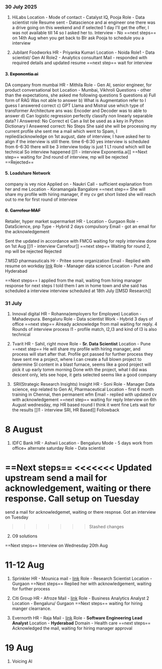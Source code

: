 ### 30 July 2025

1. HiLabs
Location - 
Mode of contact - Catalyst IQ, Pooja
Role - Data scientist role
Resume sent - Datascience and ai engineer one
there was a drive going on this weekend and if selected 1 day I'll get the offer, I was not available till 14 so I asked her to.
Interview - No
==next steps== on 14th Aug when you get back to Blr ask Pooja to schedule you a interview

2. Jubilant Foodworks
HR - Priyanka Kumari
Location - Noida
Role1 - Data scientist/ Gen AI
Role2 - Analytics consultant
Mail - responded with required details and updated resume
==next step== wait for interview

#### 3. ~~Exponentia.ai~~
DA company from mumbai
HR - Mithila
Role - Gen AI, senior engineer, for product conversational bot
Location - Mumbai, Vikhroli
Questions - other than the expectations, she asked me following questions
	5 questions
	a) Full form of RAG
	Was not able to answer
	b) What is Augmentation refer to
	I guess I answered correct
	c) GPT Llama and Mistral use which type of transformer Architecture
	ans was: Encoder and Decoder
	was to able to answer
	d) Can logistic regression perfectly classify non linearly separable data?
	I Answered: No
	Correct
	e) Can a list be used as a key in Python Dictionary
	I Answered correct: No
Steps
She said she will be processing my current profile
she sent me a mail which went to Spam, I replied/acknowledge on 1st august, date of interview, I have asked her to align if the interview is still there.
time 6-6:30
yes  interview is scheduled from 6-6:30
there will be 3 interview today is just 1 L1 round which will be technical
So interview happened [[l1 - interview Exponentia.ai]]
==Next step== 
waiting for 2nd round of interview, mp will be rejected
==Rejected==


#### 5. Loadshare Network
company is vey nice
Applied on - Naukri
Call - sufficient explanation from her and me
Location - Koramangala Bangalore
==next step== She will share my profile with hiring manager, if my cv get short listed she will reach out to me for first round of interview

#### 6. ~~Carrefour MAF~~
Retailer, hyper market supermarket
HR - 
Location - Gurgaon
Role - DataScience, pnp
Type - Hybrid 2 days compulsory
Email - got an email for the acknowledgement

Sent the updated in accordance with FMCG waiting for reply
interview done on 1st Aug [[l1 - interview Carrefour]]
==next step==
Waiting for round 2, mp will be rejected
Rejected

7.MSD pharmasuticals
Hr - Pritee some organization
Email - Replied with resume on workday [link](https://msd.wd5.myworkdayjobs.com/SearchJobs/job/IND---Maharashtra---Pune-Wework/Manager-Data-Science_R336888-2) 
Role - Manager data science
Location - Pune and Hyderabad

==Next steps==
I applied from the mail, waiting from hiring manager response for next steps
I told them I am in home town and she said has scheduled a interview 
interview scheduled at 18th July
[[MSD Research]]


### 31 July
1. Innoval digital
HR - Rohanna(employers for Employee)
Location - Mahadevpura. Bengaluru
Role - Data scientist
Work - Hybrid 3 days of office
==next step==
Already acknowledge from mail waiting for reply. 4 Rounds of interview process l1 - profile match, l2,l3 and kind of l3 is also technical

2. Tvarit
HR - Sahil, right move
Role - **Sr. Data Scientist**
Location - Pune
==next step== He will share my profile with hiring manager, and process will start after that.
Profile got passed for further process
they have sent me a project, where I can create a full blown project to determine SI content in a blast furnace, seems like a good project will pick it up early tomm morning
Done with the project, what I did was descent only, lets see hope, it gets selected seems like a good company


3.  SRI(Strategic Research Insights) Insight
HR - Soni
Role - Manager Data science, esp related to Gen AI, Pharmaceutical
Location - first 6 month training in Chennai, then permanent wfm
Email - replied with updated cv with acknowledgement
==next step== waiting for reply
Interview on 6th August wednesday, mp HR based round
I think it went fine Lets wait for the results [[l1 - interview SRI, HR Based]]
Followback

# 8 August
1. IDFC Bank
HR - Ashwii
Location - Bengaluru
Mode - 5 days work from office+ alternate saturday
Role - Data scientist
   
==Next steps==
<<<<<<< Updated upstream
send a mail for acknowledgement, waiting or there response.
Call setup on Tuesday
=======
send a mail for acknowledgemet, waiting or there respnse.
Got an interview on Tuesday
>>>>>>> Stashed changes

2. O9 solutions

==Next steps== 
Interview on Wednesday 20th Aug

# 11-12 Aug
1. Sprinkler
HR - Mounica
mail - [link](https://mail.google.com/mail/u/0/#inbox/WhctKLbmhxzftbzttrKkFBvBKSThVLDSbPnqfqSRDPfsHvlljZLClLkCqKFsRtWxgkQwbwV)
Role - Research Scientist
Location - Gurgaon
==Next steps==
Replied her with acknowledgement, waiting for further process

2. Citi Group
HR - Afroze
Mail - [link](https://mail.google.com/mail/u/0/#inbox/WhctKLbmhxzftLVmhRpQlwsvMjbXVrkTkJkmSRWNTVWdKftGNDKWMrGsmxtxtXTjzFgqgWg)
Role - Business Analytics Analyst 2
Location - Bengaluru/ Gurgaon
==Next steps==
waiting for hiring manger clearrance. 

3. Evernorth
HR - Raja
Mail - [link](https://mail.google.com/mail/u/0/#inbox/WhctKLbmhxzfvJGMCgdrsVqfnLgJlvrBQjDMwVSlrbNFxFVhvhPCTfDPFlPPDFMPQspWRNG)
Role - **Software Engineering Lead Analyst**
Location - **Hyderabad**
Domain - Health care
==next steps==
Acknowledged the mail, waiting for hiring manager approval


# 19 Aug
1. Voicing AI
